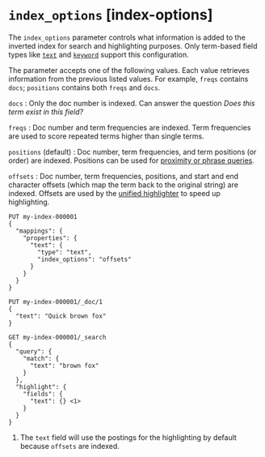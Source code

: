 # `index_options` [index-options]

The `index_options` parameter controls what information is added to the inverted index for search and highlighting purposes. Only term-based field types like [`text`](text.md) and [`keyword`](keyword.md) support this configuration.

The parameter accepts one of the following values. Each value retrieves information from the previous listed values. For example, `freqs` contains `docs`; `positions` contains both `freqs` and `docs`.

`docs`
:   Only the doc number is indexed. Can answer the question *Does this term exist in this field?*

`freqs`
:   Doc number and term frequencies are indexed. Term frequencies are used to score repeated terms higher than single terms.

`positions` (default)
:   Doc number, term frequencies, and term positions (or order) are indexed. Positions can be used for [proximity or phrase queries](query-dsl-match-query-phrase.md).

`offsets`
:   Doc number, term frequencies, positions, and start and end character offsets (which map the term back to the original string) are indexed. Offsets are used by the [unified highlighter](highlighting.md#unified-highlighter) to speed up highlighting.

```console
PUT my-index-000001
{
  "mappings": {
    "properties": {
      "text": {
        "type": "text",
        "index_options": "offsets"
      }
    }
  }
}

PUT my-index-000001/_doc/1
{
  "text": "Quick brown fox"
}

GET my-index-000001/_search
{
  "query": {
    "match": {
      "text": "brown fox"
    }
  },
  "highlight": {
    "fields": {
      "text": {} <1>
    }
  }
}
```

1. The `text` field will use the postings for the highlighting by default because `offsets` are indexed.


